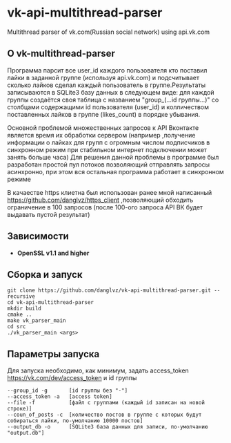 # vk-api-multithread-parser
Multithread parser of vk.com(Russian social network) using api.vk.com

## О vk-multithread-parser
Программа парсит все user_id каждого пользователя кто поставил лайки в заданной группе (используя api.vk.com) и подсчитывает сколько лайков сделал каждый пользователь в группе.Результаты записываются в SQLite3 базу данных в следующем виде: 
для каждой группы создаётся своя таблица с названием "group_(...id группы...)" со столбцами содержащими id пользователя (user_id) и колличеством поставленных лайков в группе (likes_count)
в порядке убывания.

Основной проблемой множественных запросов к API Вконтакте является время их обработки сервером (например ,получение информации о лайках для групп с огромным числом подписчиков в синхронном режим при стабильном интернет подключении может занять больше часа)
Для решения данной проблемы в программе был разработан простой пул потоков позволяющий отправлять запросы асинхронно, при этом вся остальная программа работает в синхронном режиме

В качаестве https клиетна был использован ранее мной написанный https://github.com/danglvz/https_client ,позволяющий обходить ограничение в 100 запросов (после 100-ого запроса API ВК будет выдавать пустой результат)

## Зависимости
- **OpenSSL v1.1 and higher**
## Сборка и запуск
```
git clone https://github.com/danglvz/vk-api-multithread-parser.git --recursive
cd vk-api-multithread-parser
mkdir build
cmake ..
make vk_parser_main
cd src
./vk_parser_main <args>
```
## Параметры запуска
Для запуска необходимо, как минимум, задать access_token https://vk.com/dev/access_token и id группы
```
--group_id -g       [id группы без "-"]
--access_token -a   [access token]
--file -f           [файл с группами (каждый id записан на новой строке)]
--coun_of_posts -c  [количество постов в группе с которых будут собираться лайки, по-умолчанию 10000 постов]
--output_db -o      [SQLite3 база данных для записи, по-умолчанию "output.db"]
```
